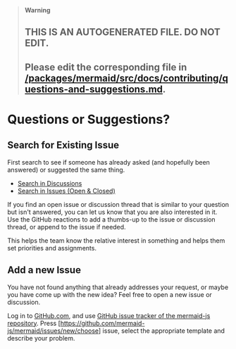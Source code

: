 > **Warning**
>
> ## THIS IS AN AUTOGENERATED FILE. DO NOT EDIT.
>
> ## Please edit the corresponding file in [/packages/mermaid/src/docs/contributing/questions-and-suggestions.md](../../packages/mermaid/src/docs/contributing/questions-and-suggestions.md).

# Questions or Suggestions?

## Search for Existing Issue

First search to see if someone has already asked (and hopefully been answered) or suggested the same thing.

- [Search in Discussions](https://github.com/orgs/mermaid-js/discussions)
- [Search in Issues (Open & Closed)](https://github.com/mermaid-js/mermaid/issues?q=is%3Aissue)

If you find an open issue or discussion thread that is similar to your question but isn't answered, you can let us know that you are also interested in it.
Use the GitHub reactions to add a thumbs-up to the issue or discussion thread, or append to the issue if needed.

This helps the team know the relative interest in something and helps them set priorities and assignments.

## Add a new Issue

You have not found anything that already addresses your request, or maybe you have come up with the new idea? Feel free to open a new issue or discussion.

Log in to [GitHub.com](https://www.github.com), and use [GitHub issue tracker of the mermaid-js repository](https://github.com/mermaid-js/mermaid/issues). Press \[<https://github.com/mermaid-js/mermaid/issues/new/choose>] issue, select the appropriate template and describe your problem.
